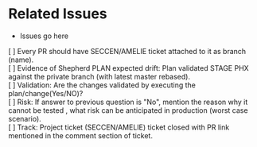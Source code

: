 # Related Issues
- Issues go here

[ ] Every PR should have SECCEN/AMELIE ticket attached to it as branch (name).     
[ ] Evidence of Shepherd PLAN expected drift: Plan validated STAGE PHX against the private branch (with latest master rebased).  
[ ] Validation: Are the changes validated by executing the plan/change(Yes/NO)?     
[ ] Risk: If answer to previous question is "No", mention the reason why it cannot be tested , what risk can be anticipated in production (worst case scenario).   
[ ] Track: Project ticket (SECCEN/AMELIE) ticket closed with PR link mentioned in the comment section of ticket.  
